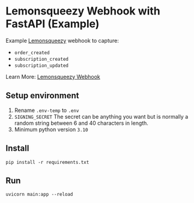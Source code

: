# Lemonsqueezy Webhook with FastAPI (Example)

Example [Lemonsqueezy](lemonsqueezy.com) webhook to capture:
- `order_created`
- `subscription_created`
- `subscription_updated`

Learn More: [Lemonsqueezy Webhook](https://docs.lemonsqueezy.com/api/webhooks)

## Setup environment

1. Rename `.env-temp` to `.env`
2. `SIGNING_SECRET` The secret can be anything you want but is normally a random string between 6 and 40 characters in length.
3. Minimum python version `3.10`


## Install
`pip install -r requirements.txt`

## Run

`uvicorn main:app --reload`
